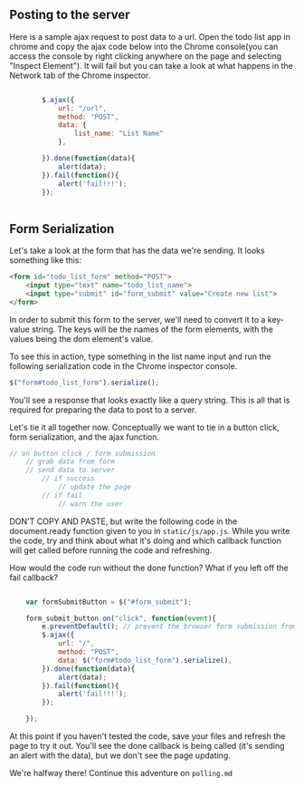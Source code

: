 ## Posting to the server

Here is a sample ajax request to post data to a url.  Open the todo list app in chrome and copy the ajax code below into the Chrome console(you can access the console by right clicking anywhere on the page and selecting "Inspect Element"). It will fail but you can take a look at what happens in the Network tab of the Chrome inspector.

````javascript

        $.ajax({
            url: "/url",
            method: "POST",
            data: {
                list_name: "List Name"
            },

        }).done(function(data){
            alert(data);
        }).fail(function(){
            alert('fail!!!');
        });
    
````


## Form Serialization 
Let's take a look at the form that has the data we're sending. It looks something like this:

````html
<form id="todo_list_form" method="POST">
    <input type="text" name="todo_list_name">
    <input type="submit" id="form_submit" value="Create new list">
</form>
````

In order to submit this form to the server, we'll need to convert it to a key-value string. The keys will be the names of the form elements, with the values being the dom element's value. 

To see this in action, type something in the list name input and run the following serialization code in the Chrome inspector console.

````javascript
$("form#todo_list_form").serialize();

````

You'll see a response that looks exactly like a query string. This is all that is required for preparing the data to post to a server. 


Let's tie it all together now. Conceptually we want to tie in a button click, form serialization, and the ajax function.

````javascript
// on button click / form submission
    // grab data from form
    // send data to server
        // if success
            // update the page
        // if fail
            // warn the user

````


DON'T COPY AND PASTE, but write the following code in the document.ready function given to you in `static/js/app.js`. While you write the code, try and think about what it's doing and which callback function will get called before running the code and refreshing.


How would the code run without the done function? What if you left off the fail callback?


```javascript

    var formSubmitButton = $("#form_submit");

    form_submit_button.on("click", function(event){
        e.preventDefault(); // prevent the browser form submission from happening
        $.ajax({
            url: "/",
            method: "POST",
            data: $("form#todo_list_form").serialize(),
        }).done(function(data){
            alert(data);
        }).fail(function(){
            alert('fail!!!');
        });

    });
```

At this point if you haven't tested the code, save your files and refresh the page to try it out.  You'll see the done callback is being called (it's sending an alert with the data), but we don't see the page updating. 

We're halfway there! Continue this adventure on `polling.md`



